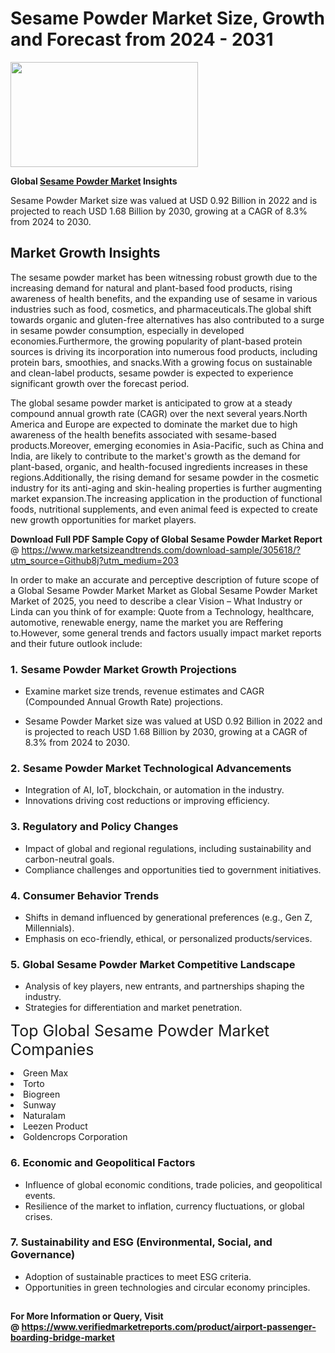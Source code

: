 <H1>Sesame Powder Market Size, Growth and Forecast from 2024 - 2031</H1><img class="aligncenter size-medium wp-image-584254" src="https://thirdeyenews.in/wp-content/uploads/2024/09/Global-Market-Research-300x168.jpeg" alt="" width="300" height="168" /><p><strong>Global&nbsp;<a href="https://www.marketsizeandtrends.com/download-sample/305618/?utm_source=Github8j?utm_medium=203">Sesame Powder Market</a> Insights</strong></p><p>Sesame Powder Market size was valued at USD 0.92 Billion in 2022 and is projected to reach USD 1.68 Billion by 2030, growing at a CAGR of 8.3% from 2024 to 2030.</p><p><h2>Market Growth Insights</h2> <p>The sesame powder market has been witnessing robust growth due to the increasing demand for natural and plant-based food products, rising awareness of health benefits, and the expanding use of sesame in various industries such as food, cosmetics, and pharmaceuticals.The global shift towards organic and gluten-free alternatives has also contributed to a surge in sesame powder consumption, especially in developed economies.Furthermore, the growing popularity of plant-based protein sources is driving its incorporation into numerous food products, including protein bars, smoothies, and snacks.With a growing focus on sustainable and clean-label products, sesame powder is expected to experience significant growth over the forecast period.</p> <p>The global sesame powder market is anticipated to grow at a steady compound annual growth rate (CAGR) over the next several years.North America and Europe are expected to dominate the market due to high awareness of the health benefits associated with sesame-based products.Moreover, emerging economies in Asia-Pacific, such as China and India, are likely to contribute to the market's growth as the demand for plant-based, organic, and health-focused ingredients increases in these regions.Additionally, the rising demand for sesame powder in the cosmetic industry for its anti-aging and skin-healing properties is further augmenting market expansion.The increasing application in the production of functional foods, nutritional supplements, and even animal feed is expected to create new growth opportunities for market players.<p><span class=""><strong>Download Full PDF Sample Copy of Global Sesame Powder Market Report</strong> @ <a href="https://www.marketsizeandtrends.com/download-sample/305618/?utm_source=Github8j?utm_medium=203" target="_blank">https://www.marketsizeandtrends.com/download-sample/305618/?utm_source=Github8j?utm_medium=203</a></span></p><p>In order to make an accurate and perceptive description of future scope of a Global&nbsp;Sesame Powder Market Market as Global&nbsp;Sesame Powder Market Market of 2025, you need to describe a clear Vision &ndash; What Industry or Linda can you think of for example: Quote from a Technology, healthcare, automotive, renewable energy, name the market you are Reffering to.However, some general trends and factors usually impact market reports and their future outlook include:</p><h3>1.&nbsp;<strong>Sesame Powder Market Growth Projections</strong></h3><ul><li>Examine market size trends, revenue estimates and CAGR (Compounded Annual Growth Rate) projections.</li><li><p>Sesame Powder Market size was valued at USD 0.92 Billion in 2022 and is projected to reach USD 1.68 Billion by 2030, growing at a CAGR of 8.3% from 2024 to 2030.</p></li></ul><h3>2.&nbsp;<strong>Sesame Powder Market Technological Advancements</strong></h3><ul><li>Integration of AI, IoT, blockchain, or automation in the industry.</li><li>Innovations driving cost reductions or improving efficiency.</li></ul><h3>3.&nbsp;<strong>Regulatory and Policy Changes</strong></h3><ul><li>Impact of global and regional regulations, including sustainability and carbon-neutral goals.</li><li>Compliance challenges and opportunities tied to government initiatives.</li></ul><h3>4.&nbsp;<strong>Consumer Behavior Trends</strong></h3><ul><li>Shifts in demand influenced by generational preferences (e.g., Gen Z, Millennials).</li><li>Emphasis on eco-friendly, ethical, or personalized products/services.</li></ul><h3>5.&nbsp;<strong>Global Sesame Powder Market Competitive Landscape</strong></h3><ul><li>Analysis of key players, new entrants, and partnerships shaping the industry.</li><li>Strategies for differentiation and market penetration.</li></ul><p data-pm-slice="1 1 []"><span style="color: inherit; font-family: inherit; font-size: 25px;">Top Global Sesame Powder Market Companies</span></p><div class="" data-test-id=""><p><li>Green Max</li><li> Torto</li><li> Biogreen</li><li> Sunway</li><li> Naturalam</li><li> Leezen Product</li><li> Goldencrops Corporation</li></p></div><h3>6.&nbsp;<strong>Economic and Geopolitical Factors</strong></h3><ul><li>Influence of global economic conditions, trade policies, and geopolitical events.</li><li>Resilience of the market to inflation, currency fluctuations, or global crises.</li></ul><h3>7.&nbsp;<strong>Sustainability and ESG (Environmental, Social, and Governance)</strong></h3><ul><li>Adoption of sustainable practices to meet ESG criteria.</li><li>Opportunities in green technologies and circular economy principles.</li></ul><h2><strong style="font-size: 14px;">For More Information or Query, Visit @&nbsp;</strong><a style="background-color: #ffffff; font-size: 14px;" href="https://www.marketsizeandtrends.com/report/sesame-powder-market/" target="_blank">https://www.verifiedmarketreports.com/product/airport-passenger-boarding-bridge-market</a></h2>